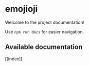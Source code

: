 # emojioji

Welcome to the project documentation!

Use `npm run docs` for easier navigation.

## Available documentation

[[index]]
